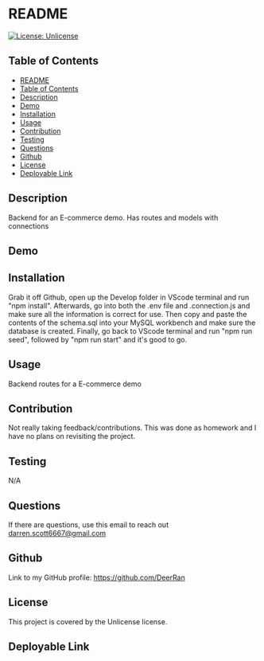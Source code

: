 
# README
[![License: Unlicense](https://img.shields.io/badge/license-Unlicense-green)](http://unlicense.org/)
## Table of Contents   
- [README](#datatitle)
- [Table of Contents](#table-of-contents)
- [Description](#description)
- [Demo](#demo)
- [Installation](#installation)
- [Usage](#usage)
- [Contribution](#contribution)
- [Testing](#testing)
- [Questions](#questions)
- [Github](#github)
- [License](#license)
- [Deployable Link](#deployable-link)
## Description  
Backend for an E-commerce demo. Has routes and models with connections
## Demo

## Installation
Grab it off Github, open up the Develop folder in VScode terminal and run "npm install". Afterwards, go into both the .env file and .connection.js and make sure all the information is correct for use. Then copy and paste the contents of the schema.sql into your MySQL workbench and make sure the database is created. Finally, go back to VScode terminal and run "npm run seed", followed by "npm run start" and it's good to go.
## Usage
Backend routes for a E-commerce demo
## Contribution
Not really taking feedback/contributions. This was done as homework and I have no plans on revisiting the project.
## Testing
N/A
## Questions
If there are questions, use this email to reach out darren.scott6667@gmail.com
## Github
Link to my GitHub profile: https://github.com/DeerRan
## License
This project is covered by the Unlicense license.
## Deployable Link

